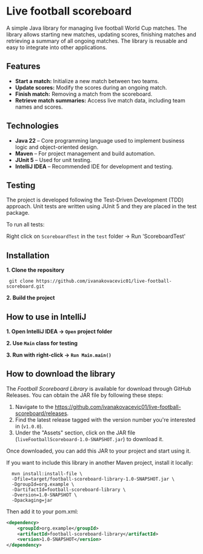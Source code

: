 # Live football scoreboard
A simple Java library for managing live football World Cup matches. The library allows starting new matches, updating scores, finishing matches and retrieving a summary of all ongoing matches. The library is reusable and easy to integrate into other applications.

## Features 
- **Start a match:** Initialize a new match between two teams.
- **Update scores:** Modify the scores during an ongoing match.
- **Finish match:** Removing a match from the scoreboard.
- **Retrieve match summaries:** Access live match data, including team names and scores.

## Technologies 
- **Java 22** – Core programming language used to implement business logic and object-oriented design.
- **Maven** – For project management and build automation.
- **JUnit 5** – Used for unit testing.
- **IntelliJ IDEA** – Recommended IDE for development and testing.

## Testing 
The project is developed following the Test-Driven Development (TDD) approach. Unit tests are written using JUnit 5 and they are placed in the test package.

To run all tests:

Right click on `ScoreboardTest` in the `test` folder → Run 'ScoreboardTest'

## Installation

  **1. Clone the repository**
  
     git clone https://github.com/ivanakovacevic01/live-football-scoreboard.git
  
  **2. Build the project**
  
  ## How to use in IntelliJ
**1. Open IntelliJ IDEA → `Open` project folder**
 
**2. Use `Main` class for testing**

**3. Run with right-click → `Run Main.main()`**
  
## How to download the library

The *Football Scoreboard Library* is available for download through GitHub Releases. You can obtain the JAR file by following these steps:

1. Navigate to the https://github.com/ivanakovacevic01/live-football-scoreboard/releases.
2. Find the latest release tagged with the version number you're interested in (`v1.0.0`).
3. Under the "Assets" section, click on the JAR file (`liveFootballScoreboard-1.0-SNAPSHOT.jar`) to download it.

Once downloaded, you can add this JAR to your project and start using it. 


  If you want to include this library in another Maven project, install it locally:
  
      mvn install:install-file \ 
      -Dfile=target/football-scoreboard-library-1.0-SNAPSHOT.jar \
      -DgroupId=org.example \
      -DartifactId=football-scoreboard-library \
      -Dversion=1.0-SNAPSHOT \
      -Dpackaging=jar
  
  Then add it to your pom.xml:
  
  ```xml
  <dependency>
      <groupId>org.example</groupId>
      <artifactId>football-scoreboard-library</artifactId>
      <version>1.0-SNAPSHOT</version>
  </dependency>
  ```





